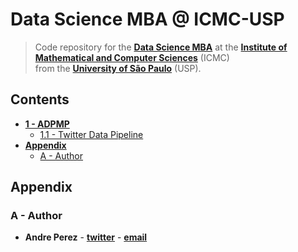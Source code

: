 # Data Science MBA @ ICMC-USP

> Code repository for the **[Data Science MBA](http://cemeai.icmc.usp.br/MBA/)** at the **[Institute of Mathematical and Computer Sciences](https://www.icmc.usp.br/en/)** (ICMC)  
> from the **[University of São Paulo](https://www5.usp.br/)** (USP).

## Contents

- [**1 - ADPMP**](adpmp/)
  - [1.1 - Twitter Data Pipeline](adpmp/twitter_data_pipeline/)
- [**Appendix**](#appendix)
  - [A - Author](#a---author)

## <a></a>Appendix

### <a></a>A - Author

- **Andre Perez** - **[twitter](https://twitter.com/dekoperez)** - **[email](mailto:andre.marcos.perez@gmail.com)**
